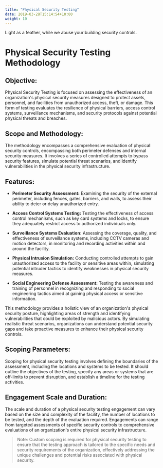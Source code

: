 ```yaml
---
title: "Physical Security Testing"
date: 2019-03-28T15:14:54+10:00
weight: 10
---
```


Light as a feather, while we abuse your building security controls. 

# Physical Security Testing Methodology 

## Objective: 
Physical Security Testing is focused on assessing the effectiveness of an organization's physical security measures designed to protect assets, personnel, and facilities from unauthorized access, theft, or damage. This form of testing evaluates the resilience of physical barriers, access control systems, surveillance mechanisms, and security protocols against potential physical threats and breaches. 

## Scope and Methodology: 
The methodology encompasses a comprehensive evaluation of physical security controls, encompassing both perimeter defenses and internal security measures. It involves a series of controlled attempts to bypass security features, simulate potential threat scenarios, and identify vulnerabilities in the physical security infrastructure. 

## Features: 

- **Perimeter Security Assessment:** Examining the security of the external perimeter, including fences, gates, barriers, and walls, to assess their ability to deter or delay unauthorized entry. 

- **Access Control Systems Testing:** Testing the effectiveness of access control mechanisms, such as key card systems and locks, to ensure they adequately restrict access to authorized individuals only. 

- **Surveillance Systems Evaluation:** Assessing the coverage, quality, and effectiveness of surveillance systems, including CCTV cameras and motion detectors, in monitoring and recording activities within and around the facility. 

- **Physical Intrusion Simulation:** Conducting controlled attempts to gain unauthorized access to the facility or sensitive areas within, simulating potential intruder tactics to identify weaknesses in physical security measures. 
 
- **Social Engineering Defense Assessment:** Testing the awareness and training of personnel in recognizing and responding to social engineering tactics aimed at gaining physical access or sensitive information. 

This methodology provides a holistic view of an organization's physical security posture, highlighting areas of strength and identifying vulnerabilities that could be exploited by malicious actors. By simulating realistic threat scenarios, organizations can understand potential security gaps and take proactive measures to enhance their physical security controls. 

## Scoping Parameters: 

Scoping for physical security testing involves defining the boundaries of the assessment, including the locations and systems to be tested. It should outline the objectives of the testing, specify any areas or systems that are off-limits to prevent disruption, and establish a timeline for the testing activities. 

## Engagement Scale and Duration: 

The scale and duration of a physical security testing engagement can vary based on the size and complexity of the facility, the number of locations to be tested, and the depth of the evaluation required. Engagements can range from targeted assessments of specific security controls to comprehensive evaluations of an organization's entire physical security infrastructure. 

> Note: Custom scoping is required for physical security testing to ensure that the testing approach is tailored to the specific needs and security requirements of the organization, effectively addressing the unique challenges and potential risks associated with physical security. 
